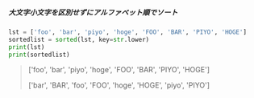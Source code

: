 ##### 大文字小文字を区別せずにアルファベット順でソート

```py
lst = ['foo', 'bar', 'piyo', 'hoge', 'FOO', 'BAR', 'PIYO', 'HOGE']
sortedlist = sorted(lst, key=str.lower)
print(lst)
print(sortedlist)
```

> ['foo', 'bar', 'piyo', 'hoge', 'FOO', 'BAR', 'PIYO', 'HOGE']
>
> ['bar', 'BAR', 'foo', 'FOO', 'hoge', 'HOGE', 'piyo', 'PIYO']
